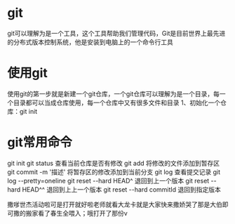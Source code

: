 # git
git可以理解为是一个工具，这个工具帮助我们管理代码，Git是目前世界上最先进的分布式版本控制系统，他是安装到电脑上的一个命令行工具

# 使用git
使用git的第一步就是新建一个git仓库，一个git仓库可以理解为是一个目录，每一个目录都可以当成仓库使用，每一个仓库中又有很多文件和目录
1、初始化一个仓库：git init


# git常用命令
git init
git status  查看当前仓库是否有修改
git add <file>  将修改的文件添加到暂存区
git commit -m '描述' 将暂存区的修改添加到当前分支
git log 查看提交记录
git log --pretty=oneline
git reset --hard HEAD^  退回到上一个版本
git reset --hard HEAD^^  退回到上上一个版本
git reset --hard commitId  退回到指定版本

撒嗲世杰活动啦可是打开就好啦老师就看大龙卡就是大家快来撒娇哭了那是大伯即可撒的搬家看了春生全喂入；哦打开了那份v